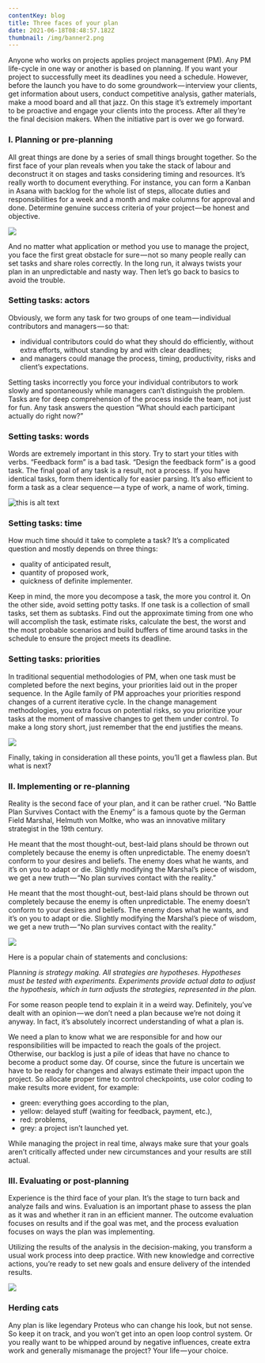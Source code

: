```yaml
---
contentKey: blog
title: Three faces of your plan
date: 2021-06-18T08:48:57.182Z
thumbnail: /img/banner2.png
---
```

<!--StartFragment-->

Anyone who works on projects applies project management (PM). Any PM life-cycle in one way or another is based on planning. If you want your project to successfully meet its deadlines you need a schedule. However, before the launch you have to do some groundwork — interview your clients, get information about users, conduct competitive analysis, gather materials, make a mood board and all that jazz. On this stage it’s extremely important to be proactive and engage your clients into the process. After all they’re the final decision makers. When the initiative part is over we go forward.

### I. Planning or pre-planning

All great things are done by a series of small things brought together. So the first face of your plan reveals when you take the stack of labour and deconstruct it on stages and tasks considering timing and resources. It’s really worth to document everything. For instance, you can form a Kanban in Asana with backlog for the whole list of steps, allocate duties and responsibilities for a week and a month and make columns for approval and done. Determine genuine success criteria of your project — be honest and objective.

![](http://api.halo-lab.com/wp-content/uploads/2019/04/1_7L2JmgwEVufAv0jqKFk6Ow-1024x430.jpeg)

And no matter what application or method you use to manage the project, you face the first great obstacle for sure — not so many people really can set tasks and share roles correctly. In the long run, it always twists your plan in an unpredictable and nasty way. Then let’s go back to basics to avoid the trouble.

### Setting tasks: actors

Obviously, we form any task for two groups of one team — individual contributors and managers — so that:

* individual contributors could do what they should do efficiently, without extra efforts, without standing by and with clear deadlines;
* and managers could manage the process, timing, productivity, risks and client’s expectations.

Setting tasks incorrectly you force your individual contributors to work slowly and spontaneously while managers can’t distinguish the problem. Tasks are for deep comprehension of the process inside the team, not just for fun. Any task answers the question “What should each participant actually do right now?”

### Setting tasks: words

Words are extremely important in this story. Try to start your titles with verbs. “Feedback form” is a bad task. “Design the feedback form” is a good task. The final goal of any task is a result, not a process. If you have identical tasks, form them identically for easier parsing. It’s also efficient to form a task as a clear sequence — a type of work, a name of work, timing.

![this is alt text](http://api.halo-lab.com/wp-content/uploads/2019/04/1_sjeDK7x4oSmRPtFOtktJaQ.png "this is title text")

### Setting tasks: time

How much time should it take to complete a task? It’s a complicated question and mostly depends on three things:

* quality of anticipated result,
* quantity of proposed work,
* quickness of definite implementer.

Keep in mind, the more you decompose a task, the more you control it. On the other side, avoid setting potty tasks. If one task is a collection of small tasks, set them as subtasks. Find out the approximate timing from one who will accomplish the task, estimate risks, calculate the best, the worst and the most probable scenarios and build buffers of time around tasks in the schedule to ensure the project meets its deadline.

### Setting tasks: priorities

In traditional sequential methodologies of PM, when one task must be completed before the next begins, your priorities laid out in the proper sequence. In the Agile family of PM approaches your priorities respond changes of a current iterative cycle. In the change management methodologies, you extra focus on potential risks, so you prioritize your tasks at the moment of massive changes to get them under control. To make a long story short, just remember that the end justifies the means.

![](http://api.halo-lab.com/wp-content/uploads/2019/04/1_yKvKMv-oVEJgfduTfpRoyA-1024x683.jpeg)

Finally, taking in consideration all these points, you’ll get a flawless plan. But what is next?

### II. Implementing or re-planning

Reality is the second face of your plan, and it can be rather cruel. “No Battle Plan Survives Contact with the Enemy” is a famous quote by the German Field Marshal, Helmuth von Moltke, who was an innovative military strategist in the 19th century.

He meant that the most thought-out, best-laid plans should be thrown out completely because the enemy is often unpredictable. The enemy doesn’t conform to your desires and beliefs. The enemy does what he wants, and it’s on you to adapt or die. Slightly modifying the Marshal’s piece of wisdom, we get a new truth — “No plan survives contact with the reality.”

He meant that the most thought-out, best-laid plans should be thrown out completely because the enemy is often unpredictable. The enemy doesn’t conform to your desires and beliefs. The enemy does what he wants, and it’s on you to adapt or die. Slightly modifying the Marshal’s piece of wisdom, we get a new truth — “No plan survives contact with the reality.”

![](http://api.halo-lab.com/wp-content/uploads/2019/04/1_EDd5tvse_BXsAPzvB-rVsA-1024x657.jpeg)

Here is a popular chain of statements and conclusions:

Pla*nning is strategy making. All strategies are hypotheses. Hypotheses must be tested with experiments. Experiments provide actual data to adjust the hypothesis, which in turn adjusts the strategies, represented in the plan.*

For some reason people tend to explain it in a weird way. Definitely, you’ve dealt with an opinion — we don’t need a plan because we’re not doing it anyway. In fact, it’s absolutely incorrect understanding of what a plan is.

We need a plan to know what we are responsible for and how our responsibilities will be impacted to reach the goals of the project. Otherwise, our backlog is just a pile of ideas that have no chance to become a product some day. Of course, since the future is uncertain we have to be ready for changes and always estimate their impact upon the project. So allocate proper time to control checkpoints, use color coding to make results more evident, for example:

* green: everything goes according to the plan,
* yellow: delayed stuff (waiting for feedback, payment, etc.),
* red: problems,
* grey: a project isn’t launched yet.

While managing the project in real time, always make sure that your goals aren’t critically affected under new circumstances and your results are still actual.

### III. Evaluating or post-planning

Experience is the third face of your plan. It’s the stage to turn back and analyze fails and wins. Evaluation is an important phase to assess the plan as it was and whether it ran in an efficient manner. The outcome evaluation focuses on results and if the goal was met, and the process evaluation focuses on ways the plan was implementing.

Utilizing the results of the analysis in the decision-making, you transform a usual work process into deep practice. With new knowledge and corrective actions, you’re ready to set new goals and ensure delivery of the intended results.

![](http://api.halo-lab.com/wp-content/uploads/2019/04/1_Z3zr_QsNVKOUIA2_dt8Lcw-1024x683.jpeg)

### Herding cats

Any plan is like legendary Proteus who can change his look, but not sense. So keep it on track, and you won’t get into an open loop control system. Or you really want to be whipped around by negative influences, create extra work and generally mismanage the project? Your life — your choice.

<!--EndFragment-->